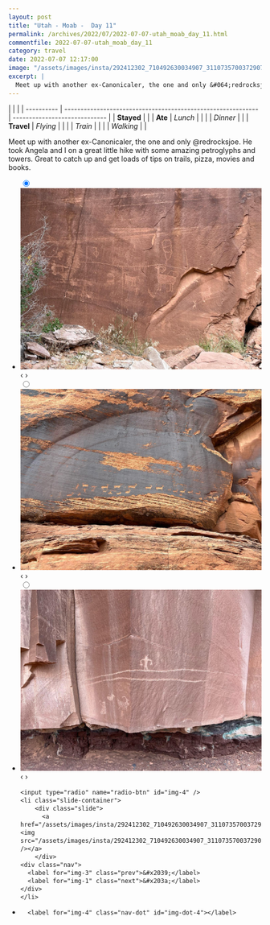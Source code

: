 ```yaml
---
layout: post
title: "Utah - Moab -  Day 11"
permalink: /archives/2022/07/2022-07-07-utah_moab_day_11.html
commentfile: 2022-07-07-utah_moab_day_11
category: travel
date: 2022-07-07 12:17:00
image: "/assets/images/insta/292412302_710492630034907_3110735700372907779_n_17853901004760962.jpg"
excerpt: |
  Meet up with another ex-Canonicaler, the one and only &#064;redrocksjoe. He took Angela and I on a great little hike with some amazing petroglyphs and towers. Great to catch up and get loads of tips on trails, pizza, movies and books.
---
```


|            |                                                              |
| ---------- | ------------------------------------------------------------ | ----------------------------- |
| **Stayed** |  |
| **Ate**    | _Lunch_                                                      |          |
|            | _Dinner_                                                     |          |
| **Travel** | _Flying_                                                     |          |
|            | _Train_                                                      |          |
|            | _Walking_                                                    |          |


Meet up with another ex-Canonicaler, the one and only &#064;redrocksjoe. He took Angela and I on a great little hike with some amazing petroglyphs and towers. Great to catch up and get loads of tips on trails, pizza, movies and books.


<ul class="slides">
    <input type="radio" name="radio-btn" id="img-1" checked="checked" />
    <li class="slide-container">
        <div class="slide">
          <a href="/assets/images/insta/292174705_630412318459741_5723173972424596227_n_17942932574122290.jpg"><img src="/assets/images/insta/292174705_630412318459741_5723173972424596227_n_17942932574122290.jpg" /></a>
        </div>
    <div class="nav">
      <label for="img-4" class="prev">&#x2039;</label>
      <label for="img-2" class="next">&#x203a;</label>
    </div>
    </li>
        <input type="radio" name="radio-btn" id="img-2"  />
    <li class="slide-container">
        <div class="slide">
          <a href="/assets/images/insta/292425359_235718165448710_6902892877441549281_n_17931827456187964.jpg"><img src="/assets/images/insta/292425359_235718165448710_6902892877441549281_n_17931827456187964.jpg" /></a>
        </div>
    <div class="nav">
      <label for="img-1" class="prev">&#x2039;</label>
      <label for="img-3" class="next">&#x203a;</label>
    </div>
    </li>
        <input type="radio" name="radio-btn" id="img-3"  />
    <li class="slide-container">
        <div class="slide">
          <a href="/assets/images/insta/292603751_162870376252160_9201394710732897343_n_17927934119268143.jpg"><img src="/assets/images/insta/292603751_162870376252160_9201394710732897343_n_17927934119268143.jpg" /></a>
        </div>
    <div class="nav">
      <label for="img-2" class="prev">&#x2039;</label>
      <label for="img-4" class="next">&#x203a;</label>
    </div>
    </li>
    
    <input type="radio" name="radio-btn" id="img-4" />
    <li class="slide-container">
        <div class="slide">
          <a href="/assets/images/insta/292412302_710492630034907_3110735700372907779_n_17853901004760962.jpg"><img src="/assets/images/insta/292412302_710492630034907_3110735700372907779_n_17853901004760962.jpg" /></a>
        </div>
    <div class="nav">
      <label for="img-3" class="prev">&#x2039;</label>
      <label for="img-1" class="next">&#x203a;</label>
    </div>
    </li>
			
<li class="nav-dots">
      <label for="img-1" class="nav-dot" id="img-dot-1"></label>
      <label for="img-2" class="nav-dot" id="img-dot-2"></label>
      <label for="img-3" class="nav-dot" id="img-dot-3"></label>

      <label for="img-4" class="nav-dot" id="img-dot-4"></label>

</li>
</ul>        
             

		